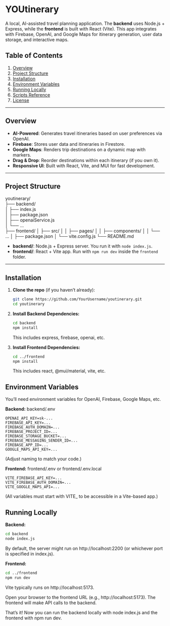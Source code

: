 # YOUtinerary

A local, AI-assisted travel planning application. The **backend** uses Node.js + Express, while the **frontend** is built with React (Vite). This app integrates with Firebase, OpenAI, and Google Maps for itinerary generation, user data storage, and interactive maps.

## Table of Contents

1. [Overview](#overview)  
2. [Project Structure](#project-structure)  
3. [Installation](#installation)  
4. [Environment Variables](#environment-variables)  
5. [Running Locally](#running-locally)  
6. [Scripts Reference](#scripts-reference)  
7. [License](#license)

---

## Overview

- **AI-Powered**: Generates travel itineraries based on user preferences via OpenAI.  
- **Firebase**: Stores user data and itineraries in Firestore.  
- **Google Maps**: Renders trip destinations on a dynamic map with markers.  
- **Drag & Drop**: Reorder destinations within each itinerary (if you own it).  
- **Responsive UI**: Built with React, Vite, and MUI for fast development.

---

## Project Structure

youtinerary/\
├── backend/\
│   ├── index.js\
│   ├── package.json\
│   ├── openaiService.js\
│   └── ...\
├── frontend/
│   ├── src/
│   │   ├── pages/
│   │   ├── components/
│   │   └── ...
│   ├── package.json
│   └── vite.config.js
└── README.md

- **backend/**: Node.js + Express server. You run it with `node index.js`.  
- **frontend/**: React + Vite app. Run with `npm run dev` inside the `frontend` folder.

---

## Installation

1. **Clone the repo** (if you haven’t already):
   ```bash
   git clone https://github.com/YourUsername/youtinerary.git
   cd youtinerary
   ```

2. **Install Backend Dependencies:**
   ```bash
   cd backend
   npm install
   ```
   This includes express, firebase, openai, etc.
   
3. **Install Frontend Dependencies:**
   ```bash
   cd ../frontend
   npm install
   ```
   This includes react, @mui/material, vite, etc.

## Environment Variables
You’ll need environment variables for OpenAI, Firebase, Google Maps, etc.

**Backend:** backend/.env
```text
OPENAI_API_KEY=sk-...
FIREBASE_API_KEY=...
FIREBASE_AUTH_DOMAIN=...
FIREBASE_PROJECT_ID=...
FIREBASE_STORAGE_BUCKET=...
FIREBASE_MESSAGING_SENDER_ID=...
FIREBASE_APP_ID=...
GOOGLE_MAPS_API_KEY=...
```
(Adjust naming to match your code.)

**Frontend:** frontend/.env or frontend/.env.local
```text
VITE_FIREBASE_API_KEY=...
VITE_FIREBASE_AUTH_DOMAIN=...
VITE_GOOGLE_MAPS_API=...
```
(All variables must start with VITE_ to be accessible in a Vite-based app.)


## Running Locally
**Backend:**
```bash
cd backend
node index.js
```
By default, the server might run on http://localhost:2200 (or whichever port is specified in index.js).

**Frontend:**
```bash
cd ../frontend
npm run dev
```
Vite typically runs on http://localhost:5173.

Open your browser to the frontend URL (e.g., http://localhost:5173). The frontend will make API calls to the backend.

That’s it! Now you can run the backend locally with node index.js and the frontend with npm run dev.

   
